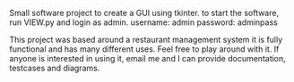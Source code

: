Small software project to create a GUI using tkinter.
to start the software, run VIEW.py and login as admin.
username: admin
password: adminpass


This project was based around a restaurant management system it is fully functional and has many different uses. Feel free to play around with it.
If anyone is interested in using it, email me and I can provide documentation, testcases and diagrams.
